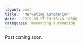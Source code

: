 ```yaml
---
layout: post
title:  "Marketing Automation"
date:   2019-05-27 19:16:48 -0500
categories: marketing automation
---
```

Post coming soon.
